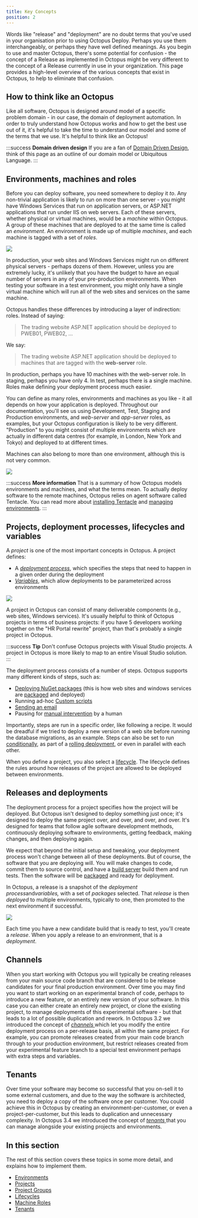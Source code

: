 ```yaml
---
title: Key Concepts
position: 2
---
```



Words like "release" and "deployment" are no doubt terms that you've used in your organisation prior to using Octopus Deploy. Perhaps you use them interchangeably, or perhaps they have well defined meanings. As you begin to use and master Octopus, there's some potential for confusion - the concept of a Release as implemented in Octopus might be very different to the concept of a Release currently in use in your organization. This page provides a high-level overview of the various concepts that exist in Octopus, to help to eliminate that confusion.

## How to think like an Octopus

Like all software, Octopus is designed around model of a specific problem domain - in our case, the domain of deployment automation. In order to truly understand how Octopus works and how to get the best use out of it, it's helpful to take the time to understand our model and some of the terms that we use. It's helpful to think like an Octopus!

:::success
**Domain driven design**
If you are a fan of [Domain Driven Design](http://www.amazon.com/Domain-Driven-Design-Tackling-Complexity-Software/dp/0321125215), think of this page as an outline of our domain model or Ubiquitous Language.
:::

## Environments, machines and roles


Before you can deploy software, you need somewhere to deploy it *to*. Any non-trivial application is likely to run on more than one server - you might have Windows Services that run on application servers, or ASP.NET applications that run under IIS on web servers. Each of these servers, whether physical or virtual machines, would be a *machine* within Octopus. A group of these machines that are deployed to at the same time is called an *environment*. An environment is made up of multiple *machines*, and each machine is tagged with a set of *roles*.


![](/docs/images/3048100/3277804.png)


In production, your web sites and Windows Services might run on different physical servers - perhaps dozens of them. However, unless you are extremely lucky, it's unlikely that you have the budget to have an equal number of servers in any of your pre-production environments. When testing your software in a test environment, you might only have a single virtual machine which will run all of the web sites and services on the same machine.


Octopus handles these differences by introducing a layer of indirection: roles. Instead of saying:


> The trading website ASP.NET application should be deployed to PWEB01, PWEB02, ...



We say:


> The trading website ASP.NET application should be deployed to machines that are tagged with the **web-server** role.



In production, perhaps you have 10 machines with the web-server role. In staging, perhaps you have only 4. In test, perhaps there is a single machine. Roles make defining your deployment process much easier.


You can define as many roles, environments and machines as you like - it all depends on how your application is deployed. Throughout our documentation, you'll see us using Development, Test, Staging and Production environments, and *web-server* and *app-server* roles, as examples, but your Octopus configuration is likely to be very different. "Production" to you might consist of multiple environments which are actually in different data centres (for example, in London, New York and Tokyo) and deployed to at different times.


Machines can also belong to more than one environment, although this is not very common.


![](/docs/images/3048100/3277803.png)

:::success
**More information**
That is a summary of how Octopus models environments and machines, and what the terms mean. To actually deploy software to the remote machines, Octopus relies on agent software called Tentacle. You can read more about [installing Tentacle](/docs/installation/installing-tentacles/index.md) and [managing environments](/docs/key-concepts/environments/index.md).
:::

## Projects, deployment processes, lifecycles and variables


A *project* is one of the most important concepts in Octopus. A project defines:

- A *[deployment process](/docs/deploying-applications/index.md)*, which specifies the steps that need to happen in a given order during the deployment
- *[Variables](/docs/deploying-applications/variables/index.md)*, which allow deployments to be parameterized across environments



![](/docs/images/3048100/3277800.png)


A project in Octopus can consist of many deliverable components (e.g., web sites, Windows services). It's usually helpful to think of Octopus projects in terms of business projects: if you have 5 developers working together on the "HR Portal rewrite" project, than that's probably a single project in Octopus.

:::success
**Tip**
Don't confuse Octopus projects with Visual Studio projects. A project in Octopus is more likely to map to an entire Visual Studio solution.
:::


The deployment process consists of a number of steps. Octopus supports many different kinds of steps, such as:

- [Deploying NuGet packages](/docs/deploying-applications/deploying-packages/index.md) (this is how web sites and windows services are [packaged](/docs/packaging-applications/index.md) and deployed)
- Running ad-hoc [Custom scripts](/docs/deploying-applications/custom-scripts/index.md)
- [Sending an email](/docs/deploying-applications/email-notifications.md)
- Pausing for [manual intervention](/docs/deploying-applications/manual-intervention-and-approvals.md) by a human



Importantly, steps are run in a specific order, like following a recipe. It would be dreadful if we tried to deploy a new version of a web site before running the database migrations, as an example. Steps can also be set to run [conditionally](/docs/deploying-applications/index.md), as part of a [rolling deployment](/docs/patterns/rolling-deployments.md), or even in parallel with each other.


When you define a project, you also select a [lifecycle](/docs/key-concepts/lifecycles.md). The lifecycle defines the rules around how releases of the project are allowed to be deployed between environments.

## Releases and deployments


The deployment process for a project specifies how the project will be deployed. But Octopus isn't designed to deploy something just once; it's designed to deploy the same project over, and over, and over, and over. It's designed for teams that follow agile software development methods, continuously deploying software to environments, getting feedback, making changes, and then deploying again.


We expect that beyond the initial setup and tweaking, your deployment process won't change between all of these deployments. But of course, the software that you are deploying will. You will make changes to code, commit them to source control, and have a [build server](/docs/api-and-integration/index.md) build them and run tests. Then the software will be [packaged](/docs/packaging-applications/index.md) and ready for deployment.


In Octopus, a release is a snapshot of the *deployment process*and*variables,* with a set of *packages* selected. That *release* is then *deployed* to multiple environments, typically to one, then promoted to the next environment if successful.


![](/docs/images/3048100/3277799.png)


Each time you have a new candidate build that is ready to test, you'll create a *release*. When you apply a release to an environment, that is a *deployment*.

## Channels


When you start working with Octopus you will typically be creating releases from your main source code branch that are considered to be release candidates for your final production environment. Over time you may find you want to start working on an experimental branch of code, perhaps to introduce a new feature, or an entirely new version of your software. In this case you can either create an entirely new project, or clone the existing project, to manage deployments of this experimental software - but that leads to a lot of possible duplication and rework. In Octopus 3.2 we introduced the concept of [*channels* ](/docs/key-concepts/projects/channels.md)which let you modify the entire deployment process on a per-release basis, all within the same project. For example, you can promote releases created from your main code branch through to your production environment, but restrict releases created from your experimental feature branch to a special test environment perhaps with extra steps and variables.

## Tenants


Over time your software may become so successful that you on-sell it to some external customers, and due to the way the software is architected, you need to deploy a copy of the software once per customer. You could achieve this in Octopus by creating an environment-per-customer, or even a project-per-customer, but this leads to duplication and unnecessary complexity. In Octopus 3.4 we introduced the concept of [*tenants* ](/docs/key-concepts/tenants/index.md)that you can manage alongside your existing projects and environments.

## In this section


The rest of this section covers these topics in some more detail, and explains how to implement them.


- [Environments](/docs/key-concepts/environments/index.md)
- [Projects](/docs/key-concepts/projects/index.md)
- [Project Groups](/docs/key-concepts/project-groups.md)
- [Lifecycles](/docs/key-concepts/lifecycles.md)
- [Machine Roles](/docs/key-concepts/machine-roles.md)
- [Tenants](/docs/key-concepts/tenants/index.md)
